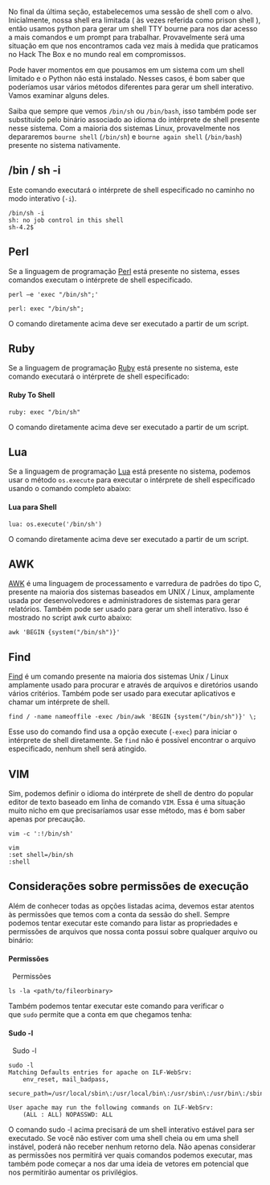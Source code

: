 No final da última seção, estabelecemos uma sessão de shell com o alvo. Inicialmente, nossa shell era limitada ( às vezes referida como prison shell ), então usamos python para gerar um shell TTY bourne para nos dar acesso a mais comandos e um prompt para trabalhar. Provavelmente será uma situação em que nos encontramos cada vez mais à medida que praticamos no Hack The Box e no mundo real em compromissos.

Pode haver momentos em que pousamos em um sistema com um shell limitado e o Python não está instalado. Nesses casos, é bom saber que poderíamos usar vários métodos diferentes para gerar um shell interativo. Vamos examinar alguns deles.

Saiba que sempre que vemos `/bin/sh` ou `/bin/bash`, isso também pode ser substituído pelo binário associado ao idioma do intérprete de shell presente nesse sistema. Com a maioria dos sistemas Linux, provavelmente nos depararemos `bourne shell` (`/bin/sh`) e `bourne again shell` (`/bin/bash`) presente no sistema nativamente.

## /bin / sh -i

Este comando executará o intérprete de shell especificado no caminho no modo interativo (`-i`).

```shell-session
/bin/sh -i
sh: no job control in this shell
sh-4.2$
```

## Perl

Se a linguagem de programação [Perl](https://www.perl.org/) está presente no sistema, esses comandos executam o intérprete de shell especificado.

```shell-session
perl —e 'exec "/bin/sh";'
```

```shell-session
perl: exec "/bin/sh";
```

O comando diretamente acima deve ser executado a partir de um script.

## Ruby

Se a linguagem de programação [Ruby](https://www.ruby-lang.org/en/) está presente no sistema, este comando executará o intérprete de shell especificado:

#### Ruby To Shell

```shell-session
ruby: exec "/bin/sh"
```

O comando diretamente acima deve ser executado a partir de um script.

## Lua

Se a linguagem de programação [Lua](https://www.lua.org/) está presente no sistema, podemos usar o método `os.execute` para executar o intérprete de shell especificado usando o comando completo abaixo:

#### Lua para Shell

```shell-session
lua: os.execute('/bin/sh')
```

O comando diretamente acima deve ser executado a partir de um script.

## AWK

[AWK](https://man7.org/linux/man-pages/man1/awk.1p.html) é uma linguagem de processamento e varredura de padrões do tipo C, presente na maioria dos sistemas baseados em UNIX / Linux, amplamente usada por desenvolvedores e administradores de sistemas para gerar relatórios. Também pode ser usado para gerar um shell interativo. Isso é mostrado no script awk curto abaixo:

```shell-session
awk 'BEGIN {system("/bin/sh")}'
```

## Find

[Find](https://man7.org/linux/man-pages/man1/find.1.html) é um comando presente na maioria dos sistemas Unix / Linux amplamente usado para procurar e através de arquivos e diretórios usando vários critérios. Também pode ser usado para executar aplicativos e chamar um intérprete de shell.

```shell-session
find / -name nameoffile -exec /bin/awk 'BEGIN {system("/bin/sh")}' \;
```

Esse uso do comando find usa a opção execute (`-exec`) para iniciar o intérprete de shell diretamente. Se `find` não é possível encontrar o arquivo especificado, nenhum shell será atingido.

## VIM

Sim, podemos definir o idioma do intérprete de shell de dentro do popular editor de texto baseado em linha de comando `VIM`. Essa é uma situação muito nicho em que precisaríamos usar esse método, mas é bom saber apenas por precaução.

```shell-session
vim -c ':!/bin/sh'
```

```shell-session
vim
:set shell=/bin/sh
:shell
```

## Considerações sobre permissões de execução

Além de conhecer todas as opções listadas acima, devemos estar atentos às permissões que temos com a conta da sessão do shell. Sempre podemos tentar executar este comando para listar as propriedades e permissões de arquivos que nossa conta possui sobre qualquer arquivo ou binário:

#### Permissões

  Permissões

```shell-session
ls -la <path/to/fileorbinary>
```

Também podemos tentar executar este comando para verificar o que `sudo` permite que a conta em que chegamos tenha:

#### Sudo -l

  Sudo -l

```shell-session
sudo -l
Matching Defaults entries for apache on ILF-WebSrv:
    env_reset, mail_badpass,
    secure_path=/usr/local/sbin\:/usr/local/bin\:/usr/sbin\:/usr/bin\:/sbin\:/bin

User apache may run the following commands on ILF-WebSrv:
    (ALL : ALL) NOPASSWD: ALL
```

O comando sudo -l acima precisará de um shell interativo estável para ser executado. Se você não estiver com uma shell cheia ou em uma shell instável, poderá não receber nenhum retorno dela. Não apenas considerar as permissões nos permitirá ver quais comandos podemos executar, mas também pode começar a nos dar uma ideia de vetores em potencial que nos permitirão aumentar os privilégios.


